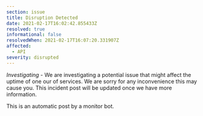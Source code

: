 ```yaml
---
section: issue
title: Disruption Detected
date: 2021-02-17T16:02:42.855433Z
resolved: true
informational: false
resolvedWhen: 2021-02-17T16:07:20.331907Z
affected:
  - API
severity: disrupted
---
```

*Investigating* - We are investigating a potential issue that might affect the uptime of one our of services. We are sorry for any inconvenience this may cause you. This incident post will be updated once we have more information.

This is an automatic post by a monitor bot.
        